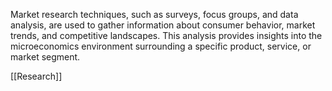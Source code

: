 Market research techniques, such as surveys, focus groups, and data analysis, are used to gather information about consumer behavior, market trends, and competitive landscapes. This analysis provides insights into the microeconomics environment surrounding a specific product, service, or market segment.

[[Research]]